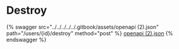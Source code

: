 # Destroy

{% swagger src="../../../../../.gitbook/assets/openapi (2).json" path="/users/{id}/destroy" method="post" %}
[openapi (2).json](<../../../../../.gitbook/assets/openapi (2).json>)
{% endswagger %}
